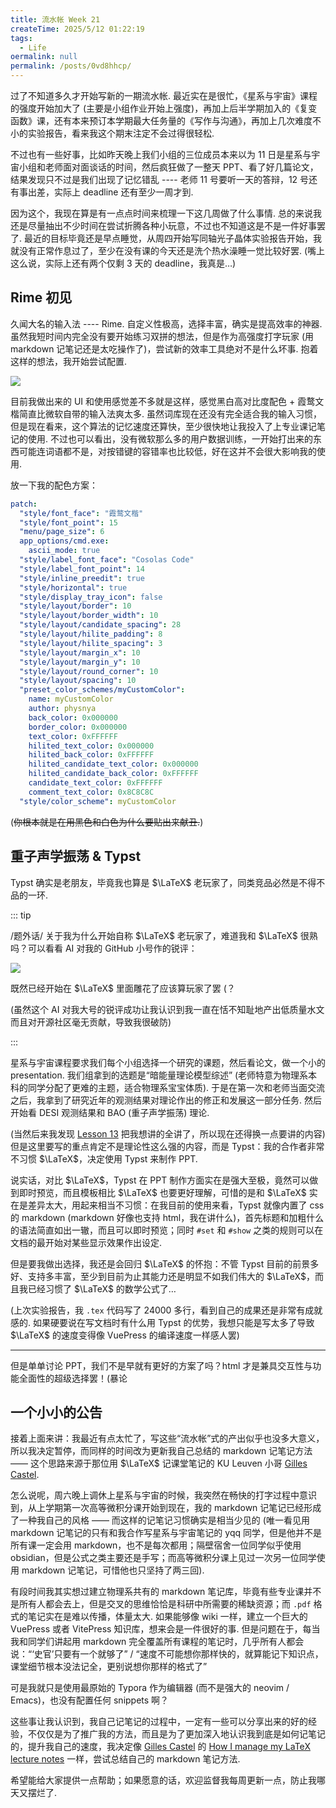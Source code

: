 ```yaml
---
title: 流水帐 Week 21
createTime: 2025/5/12 01:22:19
tags:
  - Life
oermalink: null
permalink: /posts/0vd8hhcp/
---
```

过了不知道多久才开始写新的一期流水帐. 最近实在是很忙，《星系与宇宙》课程的强度开始加大了 (主要是小组作业开始上强度)，再加上后半学期加入的《复变函数》课，还有本来预订本学期最大任务量的《写作与沟通》，再加上几次难度不小的实验报告，看来我这个期末注定不会过得很轻松.

不过也有一些好事，比如昨天晚上我们小组的三位成员本来以为 11 日是星系与宇宙小组和老师面对面谈话的时间，然后疯狂做了一整天 PPT、看了好几篇论文，结果发现只不过是我们出现了记忆错乱 ---- 老师 11 号要听一天的答辩，12 号还有事出差，实际上 deadline 还有至少一周才到.

因为这个，我现在算是有一点点时间来梳理一下这几周做了什么事情. 总的来说我还是尽量抽出不少时间在尝试折腾各种小玩意，不过也不知道这是不是一件好事罢了. 最近的目标毕竟还是早点睡觉，从周四开始写同轴光子晶体实验报告开始，我就没有正常作息过了，至少在没有课的今天还是洗个热水澡睡一觉比较好罢. (嘴上这么说，实际上还有两个仅剩 3 天的 deadline，我真是…)

## Rime 初见

久闻大名的输入法 ---- Rime. 自定义性极高，选择丰富，确实是提高效率的神器. 虽然我短时间内完全没有要开始练习双拼的想法，但是作为高强度打字玩家 (用 markdown 记笔记还是太吃操作了)，尝试新的效率工具绝对不是什么坏事. 抱着这样的想法，我开始尝试配置.

![](https://vip.123pan.cn/1845440081/yk6baz03t0l000d7w33fdawvv9twstoiDIYxAIFxDda1DGxPDwUzAa==.gif)

目前我做出来的 UI 和使用感觉差不多就是这样，感觉黑白高对比度配色 + 霞鹜文楷简直比微软自带的输入法爽太多. 虽然词库现在还没有完全适合我的输入习惯，但是现在看来，这个算法的记忆速度还算快，至少很快地让我投入了上专业课记笔记的使用. 不过也可以看出，没有微软那么多的用户数据训练，一开始打出来的东西可能连词语都不是，对按错键的容错率也比较低，好在这并不会很大影响我的使用.

放一下我的配色方案：

```yaml
patch:
  "style/font_face": "霞鹜文楷"
  "style/font_point": 15
  "menu/page_size": 6
  app_options/cmd.exe:
    ascii_mode: true
  "style/label_font_face": "Cosolas Code"
  "style/label_font_point": 14     
  "style/inline_preedit": true
  "style/horizontal": true
  "style/display_tray_icon": false
  "style/layout/border": 10
  "style/layout/border_width": 10
  "style/layout/candidate_spacing": 28
  "style/layout/hilite_padding": 8    
  "style/layout/hilite_spacing": 3
  "style/layout/margin_x": 10
  "style/layout/margin_y": 10
  "style/layout/round_corner": 10
  "style/layout/spacing": 10
  "preset_color_schemes/myCustomColor":
    name: myCustomColor
    author: physnya
    back_color: 0x000000
    border_color: 0x000000
    text_color: 0xFFFFFF
    hilited_text_color: 0x000000
    hilited_back_color: 0xFFFFFF
    hilited_candidate_text_color: 0x000000
    hilited_candidate_back_color: 0xFFFFFF
    candidate_text_color: 0xFFFFFF
    comment_text_color: 0x8C8C8C
  "style/color_scheme": myCustomColor
```

(<s>你根本就是在用黑色和白色为什么要贴出来献丑.</s>)

## 重子声学振荡 & Typst

Typst 确实是老朋友，毕竟我也算是 $\LaTeX$ 老玩家了，同类竞品必然是不得不品的一环.

::: tip

/题外话/ 关于我为什么开始自称 $\LaTeX$ 老玩家了，难道我和 $\LaTeX$ 很熟吗？可以看看 AI 对我的 GitHub 小号作的锐评：


![](https://vip.123pan.cn/1845440081/ymjew503t0l000d7w32x7n0yk8tgsqvjDIYxAIFxDda1DGxPDwUzAa==.png)

既然已经开始在 $\LaTeX$ 里面雕花了应该算玩家了罢 (？

(虽然这个 AI 对我大号的锐评成功让我认识到我一直在恬不知耻地产出低质量水文而且对开源社区毫无贡献，导致我很破防)

:::

星系与宇宙课程要求我们每个小组选择一个研究的课题，然后看论文，做一个小的 presentation. 我们组拿到的选题是“暗能量理论模型综述” (老师特意为物理系本科的同学分配了更难的主题，适合物理系宝宝体质). 于是在第一次和老师当面交流之后，我拿到了研究近年的观测结果对理论作出的修正和发展这一部分任务. 然后开始看 DESI 观测结果和 BAO (重子声学振荡) 理论.

(当然后来我发现 [Lesson 13](/cosmos/lesson-13) 把我想讲的全讲了，所以现在还得换一点要讲的内容) 但是这里要写的重点肯定不是理论性这么强的内容，而是 Typst：我的合作者非常不习惯 $\LaTeX$，决定使用 Typst 来制作 PPT.

说实话，对比 $\LaTeX$，Typst 在 PPT 制作方面实在是强大至极，竟然可以做到即时预览，而且模板相比 $\LaTeX$ 也要更好理解，可惜的是和 $\LaTeX$ 实在是差异太大，用起来相当不习惯：在我目前的使用来看，Typst 就像内置了 css 的 markdown (markdown 好像也支持 html，我在讲什么)，首先标题和加粗什么的语法简直如出一辙，而且可以即时预览；同时 ``#set`` 和 ``#show`` 之类的规则可以在文档的最开始对某些显示效果作出设定.

但是要我做出选择，我还是会回归 $\LaTeX$ 的怀抱：不管 Typst 目前的前景多好、支持多丰富，至少到目前为止其能力还是明显不如我们伟大的 $\LaTeX$，而且我已经习惯了 $\LaTeX$ 的数学公式了…

(上次实验报告，我 ``.tex`` 代码写了 24000 多行，看到自己的成果还是非常有成就感的. 如果硬要说在写文档时有什么用 Typst 的优势，我想只能是写太多了导致 $\LaTeX$ 的速度变得像 VuePress 的编译速度一样感人罢)

---

但是单单讨论 PPT，我们不是早就有更好的方案了吗？html 才是兼具交互性与功能全面性的超级选择罢！(暴论

## 一个小小的公告

接着上面来讲：我最近有点太忙了，写这些“流水帐”式的产出似乎也没多大意义，所以我决定暂停，而同样的时间改为更新我自己总结的 markdown 记笔记方法 —— 这个思路来源于那位用 $\LaTeX$ 记课堂笔记的 KU Leuven 小哥 [Gilles Castel](https://castel.dev/).

怎么说呢，周六晚上调休上星系与宇宙的时候，我突然在畅快的打字过程中意识到，从上学期第一次高等微积分课开始到现在，我的 markdown 记笔记已经形成了一种我自己的风格 —— 而这样的记笔记习惯确实是相当少见的 (唯一看见用 markdown 记笔记的只有和我合作写星系与宇宙笔记的 yqq 同学，但是他并不是所有课一定会用 markdown，也不是每次都用；隔壁宿舍一位同学似乎使用 obsidian，但是公式之类主要还是手写；而高等微积分课上见过一次另一位同学使用 markdown 记笔记，可惜他也只坚持了两三回).

有段时间我其实想过建立物理系共有的 markdown 笔记库，毕竟有些专业课并不是所有人都会去上，但是交叉的思维恰恰是科研中所需要的稀缺资源；而 ``.pdf`` 格式的笔记实在是难以传播，体量太大. 如果能够像 wiki 一样，建立一个巨大的 VuePress 或者 VitePress 知识库，想来会是一件很好的事. 但是问题在于，每当我和同学们讲起用 markdown 完全覆盖所有课程的笔记时，几乎所有人都会说：“‘史官’只要有一个就够了” / “速度不可能想你那样快的，就算能记下知识点，课堂细节根本没法记全，更别说想你那样的格式了”

可是我就只是使用最原始的 Typora 作为编辑器 (而不是强大的 neovim / Emacs)，也没有配置任何 snippets 啊？

这些事让我认识到，我自己记笔记的过程中，一定有一些可以分享出来的好的经验，不仅仅是为了推广我的方法，而且是为了更加深入地认识我到底是如何记笔记的，提升我自己的速度，我决定像 [Gilles Castel](https://castel.dev/) 的 [How I manage my LaTeX lecture notes](https://castel.dev/post/lecture-notes-3/) 一样，尝试总结自己的 markdown 笔记方法.

希望能给大家提供一点帮助；如果愿意的话，欢迎监督我每周更新一点，防止我哪天又摆烂了.